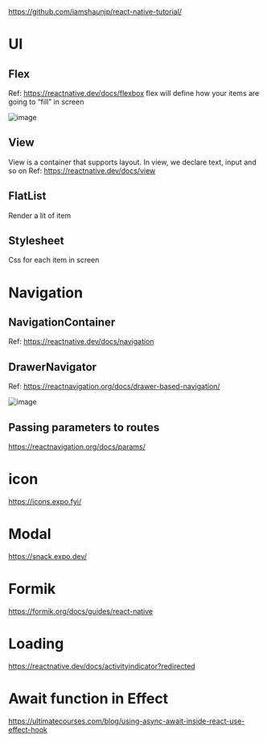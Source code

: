 https://github.com/iamshaunjp/react-native-tutorial/

# UI
## Flex
Ref: https://reactnative.dev/docs/flexbox
flex will define how your items are going to “fill” in screen 

![image](https://user-images.githubusercontent.com/29280957/201956001-1303427b-1def-4e3d-9318-e3c1ecb9f16b.png)

## View

View is a container that supports layout. In view, we declare text, input and so on
Ref: https://reactnative.dev/docs/view

## FlatList
Render a lit of item

## Stylesheet
Css for each item in screen

# Navigation
## NavigationContainer
Ref: https://reactnative.dev/docs/navigation

## DrawerNavigator
Ref: https://reactnavigation.org/docs/drawer-based-navigation/

![image](https://user-images.githubusercontent.com/29280957/201961238-9bc503de-5703-47a0-bd12-684b1246a4d9.png)

## Passing parameters to routes
https://reactnavigation.org/docs/params/


# icon
https://icons.expo.fyi/

# Modal 
https://snack.expo.dev/
 
# Formik
https://formik.org/docs/guides/react-native

# Loading
https://reactnative.dev/docs/activityindicator?redirected

# Await function in Effect
https://ultimatecourses.com/blog/using-async-await-inside-react-use-effect-hook




